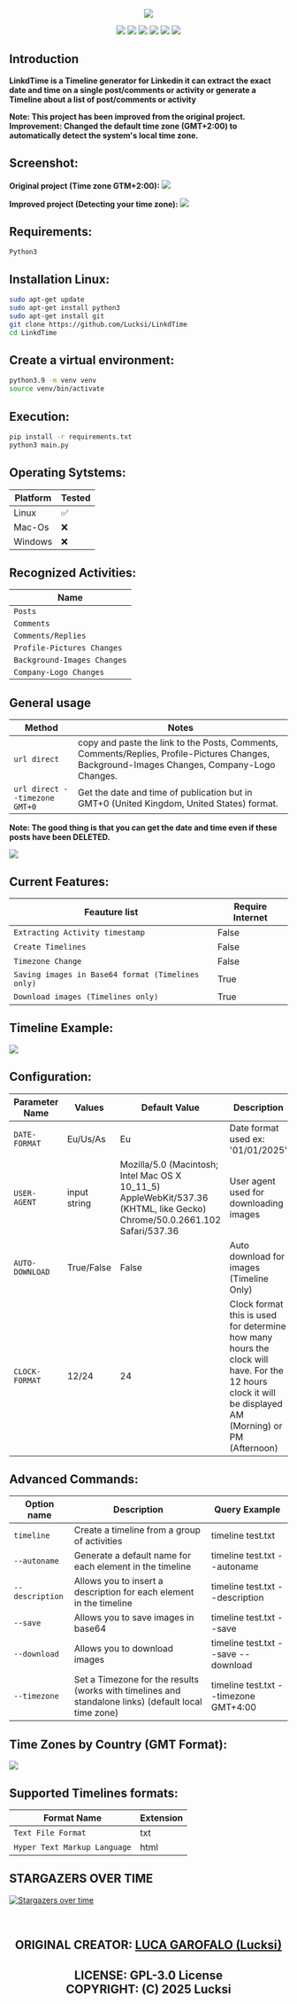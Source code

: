 <p align = "center"><img src = "Banner/Banner.png" ></p>

<p align = "center">
  <img src = "https://img.shields.io/github/stars/Lucksi/LinkdTime">
  <img src = "https://img.shields.io/github/forks/Lucksi/LinkdTime">
  <img src = "https://img.shields.io/badge/Maintained%3F-yes-green.svg">
  <img src = "https://img.shields.io/github/license/Lucksi/LinkdTime">
  <img src = "https://img.shields.io/github/repo-size/Lucksi/LinkdTime">
  <img src= "https://img.shields.io/github/languages/count/Lucksi/LinkdTime">
</p>

## Introduction

**LinkdTime is a Timeline generator for Linkedin it can extract the exact date and time on a single post/comments or activity or generate a Timeline about a list of post/comments or activity**

**Note: This project has been improved from the original project. Improvement: Changed the default time zone (GMT+2:00) to automatically detect the system's local time zone.**

## Screenshot:
**Original project (Time zone GTM+2:00):**
<img src = "Screenshots/Screenshot.png" >

**Improved project (Detecting your time zone):**
<img src = "Screenshots/Screenshot2.png" >
## Requirements:
```
Python3
```

## Installation Linux:
```bash
sudo apt-get update
sudo apt-get install python3
sudo apt-get install git
git clone https://github.com/Lucksi/LinkdTime
cd LinkdTime
```

## Create a virtual environment:
```bash
python3.9 -m venv venv                            
source venv/bin/activate
```

## Execution:
```bash
pip install -r requirements.txt
python3 main.py
```

## Operating Sytstems:

| Platform | Tested |
| ------------- | ------------- |
| Linux  | ✅ |
| Mac-Os  | ❌ |
| Windows | ❌ |


## Recognized Activities:
| Name
| -------------
| `Posts` 
| `Comments`
| `Comments/Replies`
| `Profile-Pictures Changes`
| `Background-Images Changes`
| `Company-Logo Changes`

## General usage
| Method | Notes |
| ------------- | ----------------|
| `url direct` | copy and paste the link to the Posts, Comments, Comments/Replies, Profile-Pictures Changes, Background-Images Changes, Company-Logo Changes. |
| `url direct --timezone GMT+0` | Get the date and time of publication but in GMT+0 (United Kingdom, United States) format. |

**Note: The good thing is that you can get the date and time even if these posts have been DELETED.**

<img src = "Screenshots/Screenshot3.png" >

## Current Features:
| Feauture list | Require Internet |
| ------------- | ----------------|
| `Extracting Activity timestamp`  | False
| `Create Timelines`|  False
| `Timezone Change` | False
| `Saving images in Base64 format (Timelines only)` | True
| `Download images (Timelines only)`| True

## Timeline Example:

<img src = "Screenshots/Screenshot_Timeline.png" >

## Configuration:
| Parameter Name | Values | Default Value | Description |
| ------------- | ------------- | -------------| ------------ |
| `DATE-FORMAT` | Eu/Us/As| Eu | Date format used ex: '01/01/2025'
| `USER-AGENT` | input string | Mozilla/5.0 (Macintosh; Intel Mac OS X 10_11_5) AppleWebKit/537.36 (KHTML, like Gecko) Chrome/50.0.2661.102 Safari/537.36 | User agent used for downloading images
| `AUTO-DOWNLOAD` | True/False| False | Auto download for images (Timeline Only)
| `CLOCK-FORMAT` | 12/24| 24 | Clock format this is used for determine how many hours the clock will have. For the 12 hours clock it will be displayed AM (Morning) or PM (Afternoon)


## Advanced Commands:

| Option name | Description | Query Example |
| ------------- | ------------- | -------------|
| `timeline`  | Create a timeline from a group of activities| timeline test.txt |
| `--autoname`  | Generate a default name for each element in the timeline | timeline test.txt --autoname |
| `--description`  | Allows you to insert a description for each element in the timeline | timeline test.txt --description |
| `--save`  | Allows you to save images in base64 | timeline test.txt --save |
| `--download`  |Allows you to download images | timeline test.txt --save --download |
| `--timezone`  | Set a Timezone for the results (works with timelines and standalone links) (default local time zone) | timeline test.txt --timezone GMT+4:00 |

## Time Zones by Country (GMT Format):
<img src = "Screenshots/time_zones.png" >

## Supported Timelines formats:
| Format Name | Extension 
| ------------- | -------------
| `Text File Format` | txt
| `Hyper Text Markup Language` | html


## STARGAZERS OVER TIME 

[![Stargazers over time](https://starchart.cc/Lucksi/LinkdTime.svg)](https://starchart.cc/Lucksi/LinkdTime)

<br>

## <p align = center>  ORIGINAL CREATOR: <a href = "https://github.com/Lucksi">LUCA GAROFALO (Lucksi)</a></p>

## <p align = center>LICENSE: GPL-3.0 License <br>COPYRIGHT: (C) 2025 Lucksi  
